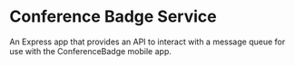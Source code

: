 # Conference Badge Service

An Express app that provides an API to interact with a message queue for use with the ConferenceBadge mobile app.